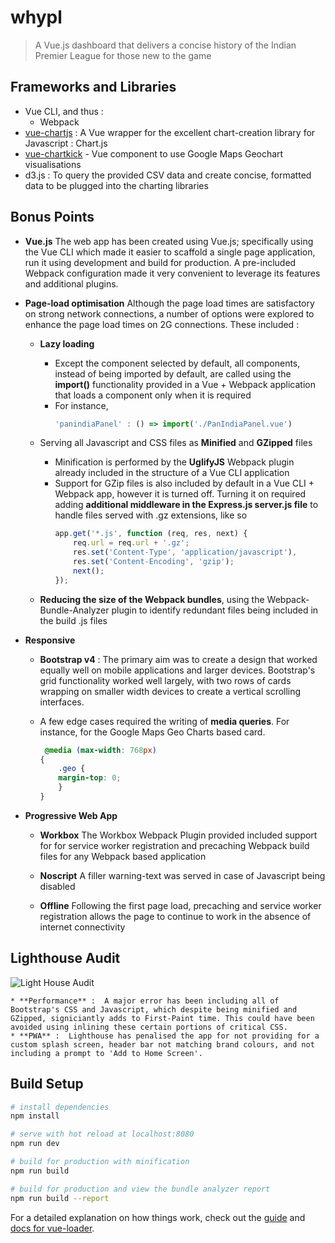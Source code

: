 # whypl

> A Vue.js dashboard that delivers a concise history of the Indian Premier League for those new to the game

## Frameworks and Libraries
* Vue CLI, and thus :
    * Webpack
* [vue-chartjs](http://vue-chartjs.org/#/) : A Vue wrapper for the excellent chart-creation library for Javascript : Chart.js
* [vue-chartkick](https://www.chartkick.com/vue) - Vue component to use Google Maps Geochart visualisations
* d3.js : To query the provided CSV data and create concise, formatted data to be plugged into the charting libraries

## Bonus Points
* __Vue.js__
The web app has been created using Vue.js; specifically using the Vue CLI which made it easier to scaffold a single page application, run it using development and build for production. A pre-included Webpack configuration made it very convenient to leverage its features and additional plugins.

*  __Page-load optimisation__
Although the page load times are satisfactory on strong network connections, a number of options were explored to enhance the page load times on 2G connections. These included :

    * **Lazy loading**
        * Except the component selected by default, all components, instead of being imported by default, are called using the **import()** functionality provided in a Vue + Webpack application that loads a component only when it is required
        * For instance,
           ```javascript
          'panindiaPanel' : () => import('./PanIndiaPanel.vue')
          ```

    * Serving all Javascript and CSS files as **Minified** and **GZipped** files
        * Minification is performed by the **UglifyJS** Webpack plugin already included in the structure of a Vue CLI application
        * Support for GZip files is also included by default in a Vue CLI + Webpack app, however it is turned off. Turning it on required adding **additional middleware in the Express.js server.js file** to handle files served with .gz extensions, like so
            ```javascript
            app.get('*.js', function (req, res, next) {
                req.url = req.url + '.gz';
                res.set('Content-Type', 'application/javascript'),
                res.set('Content-Encoding', 'gzip');
                next();
            });
            ```
    * **Reducing the size of the Webpack bundles**, using the Webpack-Bundle-Analyzer plugin to identify redundant files being included in the build .js files

* __Responsive__

    * __Bootstrap v4__ : The primary aim was to create a design that worked equally well on mobile applications and larger devices. Bootstrap's grid functionality worked well largely, with two rows of cards wrapping on smaller width devices to create a vertical scrolling interfaces.

    * A few edge cases required the writing of **media queries**. For instance, for the Google Maps Geo Charts based card.
        ```css
         @media (max-width: 768px)
        {
            .geo {
            margin-top: 0;
            }
        }
        ```

* __Progressive Web App__

    * **Workbox**
    The Workbox Webpack Plugin provided included support for  for service worker registration and precaching Webpack build files for any Webpack based application

    * **Noscript**
    A filler warning-text was served in case of Javascript being disabled

    * **Offline**
    Following the first page load, precaching and service worker registration allows the page to continue to work in the absence of internet connectivity

## Lighthouse Audit ##
 ![Light House Audit](https://i.imgur.com/RhA6COL.png)

    * **Performance** :  A major error has been including all of Bootstrap's CSS and Javascript, which despite being minified and GZipped, signiciantly adds to First-Paint time. This could have been avoided using inlining these certain portions of critical CSS.
    * **PWA** :  Lighthouse has penalised the app for not providing for a custom splash screen, header bar not matching brand colours, and not including a prompt to 'Add to Home Screen'.


## Build Setup

``` bash
# install dependencies
npm install

# serve with hot reload at localhost:8080
npm run dev

# build for production with minification
npm run build

# build for production and view the bundle analyzer report
npm run build --report
```

For a detailed explanation on how things work, check out the [guide](http://vuejs-templates.github.io/webpack/) and [docs for vue-loader](http://vuejs.github.io/vue-loader).
